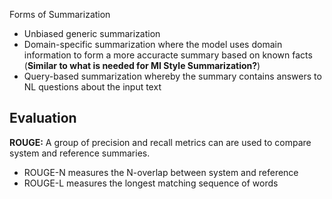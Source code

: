 Forms of Summarization

- Unbiased generic summarization
- Domain-specific summarization where the model uses domain information to form a more accuracte summary based on known facts (**Similar to what is needed for MI Style Summarization?**)
- Query-based summarization whereby the summary contains answers to NL questions about the input text

## Evaluation

**ROUGE:** A group of precision and recall metrics can are used to compare system and reference summaries.

- ROUGE-N measures the N-overlap between system and reference
- ROUGE-L measures the longest matching sequence of words